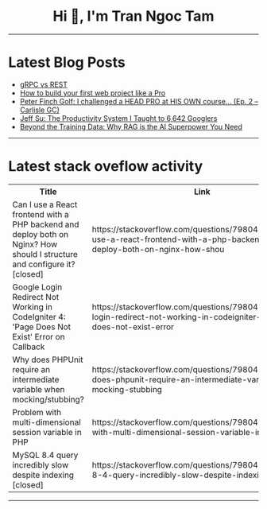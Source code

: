 <h1 align="center">Hi 👋, I'm Tran Ngoc Tam</h1>

---

# Latest Blog Posts 
<!-- BLOG-POST-LIST:START -->
- [gRPC vs REST](https://dev.to/nikodyring/grpc-vs-rest-1jh9)
- [How to build your first web project like a Pro](https://dev.to/rafsan-jany-ratul/how-to-build-your-first-web-project-like-a-pro-44gl)
- [Peter Finch Golf: I challenged a HEAD PRO at HIS OWN course... &lpar;Ep. 2 – Carlisle GC&rpar;](https://dev.to/youtube_golf/peter-finch-golf-i-challenged-a-head-pro-at-his-own-course-ep-2-carlisle-gc-47md)
- [Jeff Su: The Productivity System I Taught to 6,642 Googlers](https://dev.to/future_ai/jeff-su-the-productivity-system-i-taught-to-6642-googlers-5gd2)
- [Beyond the Training Data: Why RAG is the AI Superpower You Need](https://dev.to/danial_razi/beyond-the-training-data-why-rag-is-the-ai-superpower-you-need-3474)
<!-- BLOG-POST-LIST:END -->

---

# Latest stack oveflow activity
<table>
  <tr><th>Title</th><th>Link</th></tr>
  <!-- STACKOVERFLOW:START --><tr><td>Can I use a React frontend with a PHP backend and deploy both on Nginx? How should I structure and configure it? [closed]</td><td>https://stackoverflow.com/questions/79804432/can-i-use-a-react-frontend-with-a-php-backend-and-deploy-both-on-nginx-how-shou</td></tr><tr><td>Google Login Redirect Not Working in CodeIgniter 4: &#39;Page Does Not Exist&#39; Error on Callback</td><td>https://stackoverflow.com/questions/79804323/google-login-redirect-not-working-in-codeigniter-4-page-does-not-exist-error</td></tr><tr><td>Why does PHPUnit require an intermediate variable when mocking/stubbing?</td><td>https://stackoverflow.com/questions/79804220/why-does-phpunit-require-an-intermediate-variable-when-mocking-stubbing</td></tr><tr><td>Problem with multi-dimensional session variable in PHP</td><td>https://stackoverflow.com/questions/79804205/problem-with-multi-dimensional-session-variable-in-php</td></tr><tr><td>MySQL 8.4 query incredibly slow despite indexing [closed]</td><td>https://stackoverflow.com/questions/79804138/mysql-8-4-query-incredibly-slow-despite-indexing</td></tr><!-- STACKOVERFLOW:END -->
</table>

---


